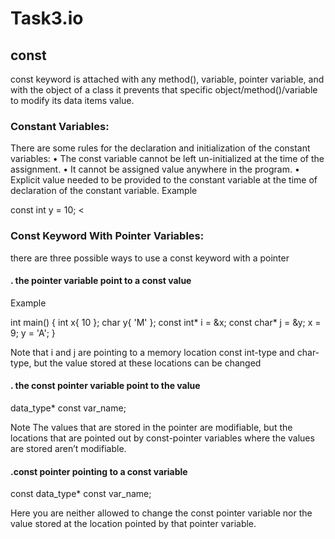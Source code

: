 # Task3.io
## const
 const keyword is attached with any method(), variable, pointer variable, and with the object of a class it prevents that specific object/method()/variable to modify its data items value.
### Constant Variables:
There are some rules for the declaration and initialization of the constant variables:
•	The const variable cannot be left un-initialized at the time of the assignment.
•	It cannot be assigned value anywhere in the program.
•	Explicit value needed to be provided to the constant variable at the time of declaration of the constant variable.
Example 
>
const int y = 10;
<

### Const Keyword With Pointer Variables:
there are three possible ways to use a const keyword with a pointer
#### . the pointer variable point to a const value
Example
>
int main()
{
    int x{ 10 };
    char y{ 'M' };
    const int* i = &x;
    const char* j = &y;
     x = 9;
     y = 'A';
 }
>

Note that i and j are pointing to a memory location const int-type and char-type, but the value stored at these locations can be changed 
#### . the const pointer variable point to the value
>
data_type* const var_name;
>

Note  The values that are stored in the pointer are modifiable, but the locations that are pointed out by const-pointer variables where the values are stored aren’t modifiable. 

#### .const pointer pointing to a const variable
>
const data_type* const var_name;
>

Here  you are neither allowed to change the const pointer variable nor the value stored at the location pointed by that pointer variable.
